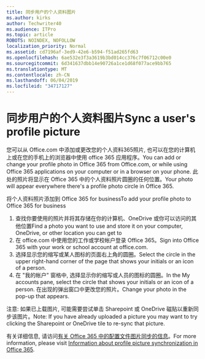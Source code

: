 ```yaml
---
title: 同步用户的个人资料图片
ms.author: kirks
author: Techwriter40
ms.audience: ITPro
ms.topic: article
ROBOTS: NOINDEX, NOFOLLOW
localization_priority: Normal
ms.assetid: cd7196af-3ed9-42e6-b594-f51ad265fd63
ms.openlocfilehash: 6ae532e3f3a3619b3bd014cc376c7f06712c00e0
ms.sourcegitcommit: 6d341637dbb14e90726a1ce1d68f077ace9bb765
ms.translationtype: MT
ms.contentlocale: zh-CN
ms.lasthandoff: 06/04/2019
ms.locfileid: "34717127"
---
```

# <a name="sync-a-users-profile-picture"></a><span data-ttu-id="00c08-102">同步用户的个人资料图片</span><span class="sxs-lookup"><span data-stu-id="00c08-102">Sync a user's profile picture</span></span>

<p><span data-ttu-id="00c08-103">您可以从 Office.com 中添加或更改您的个人资料365照片, 也可以在您的计算机上或在您的手机上的浏览器中使用 office 365 应用程序。</span><span class="sxs-lookup"><span data-stu-id="00c08-103">You can add or change your profile photo in Office 365 from Office.com, or while using Office 365 applications on your computer or in a browser on your phone.</span></span> <span data-ttu-id="00c08-104">此处的照片将显示在 Office 365 中的个人资料照片圆圈的任何位置。</span><span class="sxs-lookup"><span data-stu-id="00c08-104">Your photo will appear everywhere there's a profile photo circle in Office 365.</span></span></p> <p><span data-ttu-id="00c08-105">将个人资料照片添加到 Office 365 for business</span><span class="sxs-lookup"><span data-stu-id="00c08-105">To add your profile photo to Office 365 for business</span></span></p> <ol> <li><span data-ttu-id="00c08-106">查找你要使用的照片并将其存储在你的计算机、OneDrive 或你可以访问的其他位置</span><span class="sxs-lookup"><span data-stu-id="00c08-106">Find a photo you want to use and store it on your computer, OneDrive, or other location you can get to</span></span></li> <li><span data-ttu-id="00c08-107">在 office.com 中使用您的工作或学校帐户登录 Office 365。</span><span class="sxs-lookup"><span data-stu-id="00c08-107">Sign into Office 365 with your work or school account at office.com.</span></span></li> <li><span data-ttu-id="00c08-108">选择显示您的缩写或某人图标的页面右上角的圆圈。</span><span class="sxs-lookup"><span data-stu-id="00c08-108">Select the circle in the upper right-hand corner of the page that shows your initials or an icon of a person.</span></span></li> <li><span data-ttu-id="00c08-109">在 "我的帐户" 窗格中, 选择显示你的缩写或人员的图标的圆圈。</span><span class="sxs-lookup"><span data-stu-id="00c08-109">In the My accounts pane, select the circle that shows your initials or an icon of a person.</span></span> <span data-ttu-id="00c08-110">在出现的弹出窗口中更改您的照片。</span><span class="sxs-lookup"><span data-stu-id="00c08-110">Change your photo in the pop-up that appears.</span></span></li> </ol> <p><span data-ttu-id="00c08-111">注意: 如果已上载图片, 可能需要尝试单击 Sharepoint 或 OneDrive 磁贴以重新同步该图片。</span><span class="sxs-lookup"><span data-stu-id="00c08-111">Note: If you have already uploaded a picture you may want to try clicking the Sharepoint or OneDrive tile to re-sync that picture.</span></span></p> <p><span data-ttu-id="00c08-112">有关详细信息, 请访问<a href="https://support.office.com/en-us/article/information-about-profile-picture-synchronization-in-office-365-20594d76-d054-4af4-a660-401133e3d48a?ui=en-US&amp;rs=en-US&amp;ad=US">有关 Office 365 中的配置文件图片同步的信息</a>。</span><span class="sxs-lookup"><span data-stu-id="00c08-112">For more information, please visit <a href="https://support.office.com/en-us/article/information-about-profile-picture-synchronization-in-office-365-20594d76-d054-4af4-a660-401133e3d48a?ui=en-US&amp;rs=en-US&amp;ad=US">Information about profile picture synchronization in Office 365</a>.</span></span></p>
